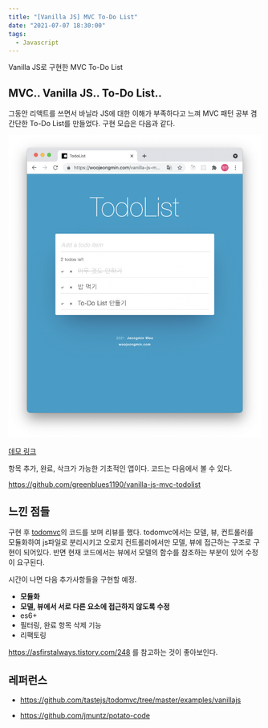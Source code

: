 ```yaml
---
title: "[Vanilla JS] MVC To-Do List"
date: "2021-07-07 18:30:00"
tags:
  - Javascript
---
```


Vanilla JS로 구현한 MVC To-Do List


## MVC.. Vanilla JS.. To-Do List..

그동안 리액트를 쓰면서 바닐라 JS에 대한 이해가 부족하다고 느껴 MVC 패턴 공부 겸 간단한 To-Do List를 만들었다. 구현 모습은 다음과 같다.

![Vanilla JS MVC ToDoList](./vanilla-js-mvc-todolist.png)

[데모 링크](https://woojeongmin.com/vanilla-js-mvc-todolist/)

항목 추가, 완료, 삭크가 가능한 기초적인 앱이다.  코드는 다음에서 볼 수 있다.

https://github.com/greenblues1190/vanilla-js-mvc-todolist

## 느낀 점들 

구현 후 [todomvc](https://todomvc.com/)의 코드를 보며 리뷰를 했다. todomvc에서는 모델, 뷰, 컨트롤러를 모듈화하여 js파일로 분리시키고 오로지 컨트롤러에서만 모델, 뷰에 접근하는 구조로 구현이 되어있다. 반면 현재 코드에서는 뷰에서 모델의 함수를 참조하는 부분이 있어 수정이 요구된다.

시간이 나면 다음 추가사항들을 구현할 예정.

- **모듈화**
- **모델, 뷰에서 서로 다른 요소에 접근하지 않도록 수정**
- es6+
- 필터링, 완료 항목 삭제 기능
- 리팩토링

https://asfirstalways.tistory.com/248 를 참고하는 것이 좋아보인다.

## 레퍼런스

- https://github.com/tastejs/todomvc/tree/master/examples/vanillajs

- https://github.com/jmuntz/potato-code
